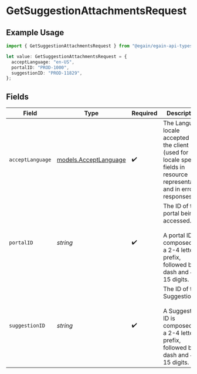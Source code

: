 # GetSuggestionAttachmentsRequest

## Example Usage

```typescript
import { GetSuggestionAttachmentsRequest } from "@egain/egain-api-typescript/models/operations";

let value: GetSuggestionAttachmentsRequest = {
  acceptLanguage: "en-US",
  portalID: "PROD-1000",
  suggestionID: "PROD-11829",
};
```

## Fields

| Field                                                                                                                           | Type                                                                                                                            | Required                                                                                                                        | Description                                                                                                                     | Example                                                                                                                         |
| ------------------------------------------------------------------------------------------------------------------------------- | ------------------------------------------------------------------------------------------------------------------------------- | ------------------------------------------------------------------------------------------------------------------------------- | ------------------------------------------------------------------------------------------------------------------------------- | ------------------------------------------------------------------------------------------------------------------------------- |
| `acceptLanguage`                                                                                                                | [models.AcceptLanguage](../../models/acceptlanguage.md)                                                                         | :heavy_check_mark:                                                                                                              | The Language locale accepted by the client (used for locale specific fields in resource representation and in error responses). | en-US                                                                                                                           |
| `portalID`                                                                                                                      | *string*                                                                                                                        | :heavy_check_mark:                                                                                                              | The ID of the portal being accessed.<br><br>A portal ID is composed of a 2-4 letter prefix, followed by a dash and 4-15 digits. | PROD-1000                                                                                                                       |
| `suggestionID`                                                                                                                  | *string*                                                                                                                        | :heavy_check_mark:                                                                                                              | The ID of the Suggestion.<br><br>A Suggestion ID is composed of a 2-4 letter prefix, followed by a dash and 4-15 digits.        | PROD-11829                                                                                                                      |